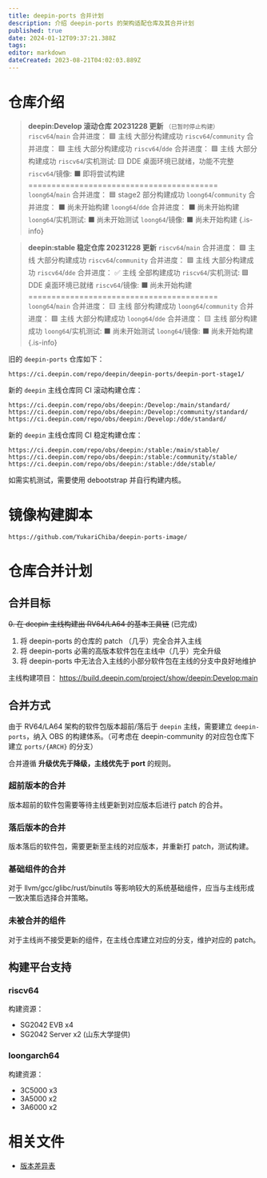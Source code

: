 ```yaml
---
title: deepin-ports 合并计划
description: 介绍 deepin-ports 的架构适配仓库及其合并计划
published: true
date: 2024-01-12T09:37:21.388Z
tags: 
editor: markdown
dateCreated: 2023-08-21T04:02:03.889Z
---
```


# 仓库介绍

> **deepin:Develop 滚动仓库 20231228 更新**
`（已暂时停止构建）`
`riscv64`/`main` 合并进度： 🟩 主线 大部分构建成功 
`riscv64`/`community` 合并进度： 🟩 主线 大部分构建成功
`riscv64`/`dde` 合并进度： 🟩 主线 大部分构建成功
`riscv64`/实机测试: 🟨 DDE 桌面环境已就绪，功能不完整
`riscv64`/镜像: ⬛ 即将尝试构建
=========================================
`loong64`/`main` 合并进度： 🟦 stage2 部分构建成功
`loong64`/`community` 合并进度： ⬛ 尚未开始构建
`loong64`/`dde` 合并进度： ⬛ 尚未开始构建
`loong64`/实机测试: ⬛ 尚未开始测试
`loong64`/镜像: ⬛ 尚未开始构建
{.is-info}


> **deepin:stable 稳定仓库 20231228 更新**
`riscv64`/`main` 合并进度： 🟩 主线 大部分构建成功 
`riscv64`/`community` 合并进度： 🟩 主线 大部分构建成功 
`riscv64`/`dde` 合并进度： ✅ 主线 全部构建成功
`riscv64`/实机测试: 🟩 DDE 桌面环境已就绪
`riscv64`/镜像: ⬛ 尚未开始构建
=========================================
`loong64`/`main` 合并进度： 🟨 主线 部分构建成功
`loong64`/`community` 合并进度： 🟩 主线 大部分构建成功 
`loong64`/`dde` 合并进度： 🟨 主线 部分构建成功
`loong64`/实机测试: ⬛ 尚未开始测试
`loong64`/镜像: ⬛ 尚未开始构建
{.is-info}

旧的 `deepin-ports` 仓库如下：

```
https://ci.deepin.com/repo/deepin/deepin-ports/deepin-port-stage1/
```

新的 `deepin` 主线仓库同 CI 滚动构建仓库：

```
https://ci.deepin.com/repo/obs/deepin:/Develop:/main/standard/
https://ci.deepin.com/repo/obs/deepin:/Develop:/community/standard/
https://ci.deepin.com/repo/obs/deepin:/Develop:/dde/standard/
```

新的 `deepin` 主线仓库同 CI 稳定构建仓库：

```
https://ci.deepin.com/repo/obs/deepin:/stable:/main/stable/
https://ci.deepin.com/repo/obs/deepin:/stable:/community/stable/
https://ci.deepin.com/repo/obs/deepin:/stable:/dde/stable/
```

如需实机测试，需要使用 debootstrap 并自行构建内核。

# 镜像构建脚本

```
https://github.com/YukariChiba/deepin-ports-image/
```

# 仓库合并计划

## 合并目标

~~0. 在 deepin 主线构建出 RV64/LA64 的基本工具链~~ (已完成)
1. 将 deepin-ports 的仓库的 patch （几乎）完全合并入主线
2. 将 deepin-ports 必需的高版本软件包在主线中（几乎）完全升级
3. 将 deepin-ports 中无法合入主线的小部分软件包在主线的分支中良好地维护

主线构建项目： https://build.deepin.com/project/show/deepin:Develop:main

## 合并方式

由于 RV64/LA64 架构的软件包版本超前/落后于 `deepin` 主线，需要建立 `deepin-ports`，纳入 OBS 的构建体系。（可考虑在 deepin-community 的对应包仓库下建立 `ports/{ARCH}` 的分支）

合并遵循 **升级优先于降级，主线优先于 port** 的规则。

### 超前版本的合并

版本超前的软件包需要等待主线更新到对应版本后进行 patch 的合并。

### 落后版本的合并

版本落后的软件包，需要更新至主线的对应版本，并重新打 patch，测试构建。

### 基础组件的合并

对于 llvm/gcc/glibc/rust/binutils 等影响较大的系统基础组件，应当与主线形成一致决策后选择合并策略。

### 未被合并的组件

对于主线尚不接受更新的组件，在主线仓库建立对应的分支，维护对应的 patch。

## 构建平台支持

### riscv64

构建资源： 
- SG2042 EVB x4
- SG2042 Server x2 (山东大学提供)

### loongarch64

构建资源：
- 3C5000 x3
- 3A5000 x2
- 3A6000 x2

# 相关文件

- [版本差异表](https://docs.google.com/spreadsheets/d/1rc8iJo7I9JTxvMvAC7RHhVKHMhcjav7H3QMETcFL4ZE/edit?usp=sharing)